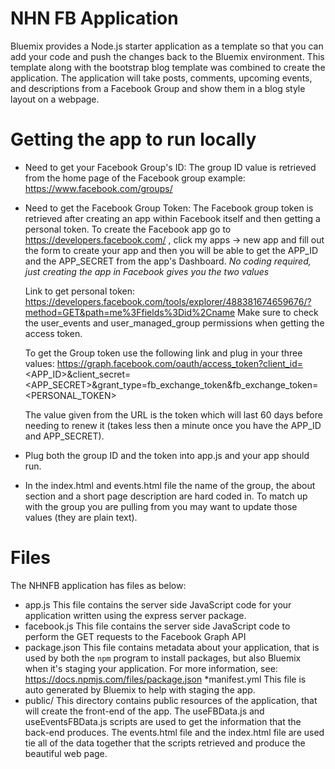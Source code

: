 # NHN FB Application

Bluemix provides a Node.js starter application as a template so that you can
add your code and push the changes back to the Bluemix environment. This template
along with the bootstrap blog template was combined to create the application. The
application will take posts, comments, upcoming events, and descriptions from a
Facebook Group and show them in a blog style layout on a webpage.

# Getting the app to run locally

* Need to get your Facebook Group's ID:
   The group ID value is retrieved from the home page of the Facebook group
   example: https://www.facebook.com/groups/<group ID value>
   
* Need to get the Facebook Group Token:
   The Facebook group token is retrieved after creating an app within Facebook itself
   and then getting a personal token. To create the Facebook app go to
   https://developers.facebook.com/ , click my apps -> new app and fill out the form
   to create your app and then you will be able to get the APP_ID and the APP_SECRET
   from the app's Dashboard.
   *No coding required, just creating the app in Facebook gives you the two values*

   Link to get personal token: https://developers.facebook.com/tools/explorer/488381674659676/?method=GET&path=me%3Ffields%3Did%2Cname Make sure to check the user_events and user_managed_group permissions when getting the access token.

   To get the Group token use the following link and plug in your three values:
   https://graph.facebook.com/oauth/access_token?client_id=<APP_ID>&client_secret=<APP_SECRET>&grant_type=fb_exchange_token&fb_exchange_token=<PERSONAL_TOKEN>
  
   The value given from the URL is the token which will last 60 days before needing
   to renew it (takes less then a minute once you have the APP_ID and APP_SECRET).
* Plug both the group ID and the token into app.js and your app should run.

* In the index.html and events.html file the name of the group, the about
  section and a short page description are hard coded in. To match up with the group
  you are pulling from you may want to update those values (they are plain text).
     
# Files

The NHNFB application has files as below:
* app.js
	This file contains the server side JavaScript code for your application
	written using the express server package.
* facebook.js
        This file contains the server side JavaScript code to perform the GET
        requests to the Facebook Graph API
* package.json
	This file contains metadata about your application, that is used by both
	the `npm` program to install packages, but also Bluemix when it's
	staging your application.  For more information, see:
	<https://docs.npmjs.com/files/package.json>
*manifest.yml
        This file is auto generated by Bluemix to help with staging the app.
* public/
	This directory contains public resources of the application, that will
	create the front-end of the app. The useFBData.js and useEventsFBData.js
        scripts are used to get the information that the back-end produces. The
        events.html file and the index.html file are used tie all of the data
        together that the scripts retrieved and produce the beautiful web page.

